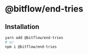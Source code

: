 # @bitflow/end-tries

## Installation

```sh
yarn add @bitflow/end-tries
# or
npm i @bitflow/end-tries
```
